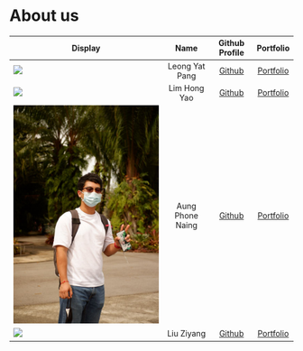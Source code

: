 # About us

| Display                                             |       Name       | Github Profile | Portfolio |
|-----------------------------------------------------|:----------------:|:--------------:|:---------:|
| ![](https://via.placeholder.com/100.png?text=Photo) |  Leong Yat Pang  | [Github](https://github.com/YatPang) | [Portfolio](team/leongyatpang.md)|
| ![](https://via.placeholder.com/100.png?text=Photo) |   Lim Hong Yao   | [Github](http://github.com/LimHongYao) | [Portfolio](team/limhongyao.md)|
| ![](./team/phone.jpg)                               | Aung Phone Naing | [Github](https://github.com/Aung-Phone-Naing) | [Portfolio](team/aungphonenaing.md)|
| ![](https://via.placeholder.com/100.png?text=Photo) |    Liu Ziyang    | [Github](https://github.com/liuziyang020319) | [Portfolio](team/liuziyang.md)|

